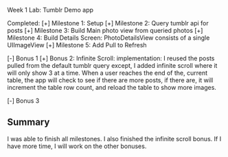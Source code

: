 Week 1 Lab:
Tumblr Demo app 

Completed:
[+] Milestone 1: Setup
[+] Milestone 2: Query tumblr api for posts
[+] Milestone 3: Build Main photo view from queried photos
[+] Milestone 4: Build Details Screen: PhotoDetailsView consists of a single UIImageView
[+] Milestone 5: Add Pull to Refresh

[-] Bonus 1
[+] Bonus 2: Infinite Scroll:
	implementation: I reused the posts pulled from the default tumblr query
			except, I added infinite scroll where it will only
			show 3 at a time. When a user reaches the end of the,
			current table, the app will check to see if there are
			more posts, if there are, it will increment the table
			row count, and reload the table to show more images.
				
[-] Bonus 3


## Summary
I was able to finish all milestones. I also finished the infinite scroll bonus.
If I have more time, I will work on the other bonuses.
